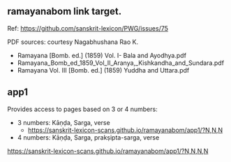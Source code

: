 

##  ramayanabom link target.

Ref: https://github.com/sanskrit-lexicon/PWG/issues/75

PDF sources: courtesy Nagabhushana Rao K.
* Ramayana [Bomb. ed.] (1859) Vol. I- Bala and Ayodhya.pdf
* Ramayana_Bomb_ed_1859_Vol_II_Aranya,_Kishkandha_and_Sundara.pdf
* Ramayana Vol. III [Bomb. ed.] (1859) Yuddha and Uttara.pdf

## app1
Provides access to pages based on 3 or 4 numbers:
* 3 numbers: Kāṇḍa, Sarga, verse
  * https://sanskrit-lexicon-scans.github.io/ramayanabom/app1/?N,N,N
* 4 numbers: Kāṇḍa, Sarga, prakṣipta-sarga, verse

https://sanskrit-lexicon-scans.github.io/ramayanabom/app1/?N,N,N,N
